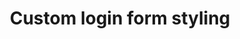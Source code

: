 ---
title: "Custom login form styling"
layout: none
codrops: http://tympanus.net/codrops/2012/10/16/custom-login-form-styling/
---